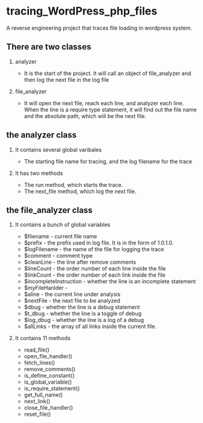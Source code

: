 # tracing_WordPress_php_files
A reverse engineering project that traces file loading in wordpress system.
## There are two classes
1. analyzer
   
   - It is the start of the project. It will call an object of file_analyzer and then log the next file in the log file
     
3. file_analyzer
   
   - It will open the next file, reach each line, and analyzer each line. When the line is a require type statement, it will find out the file name and the absolute path, which will be the next file.

## the analyzer class
1. It contains several global varibales
   
   - The starting file name for tracing, and the log filename for the trace
   
3. It has two methods
   
   - The run method, which starts the trace.
   - The next_file method, which log the next file.

## the file_analyzer class
1. It contains a bunch of global variables
   - $filename - current file name
   - $prefix   - the prefix used in log file. It is in the form of 1.0.1.0.
   - $logFilename - the name of the file for logging the trace
   - $comment   - comment type
   - $cleanLine - the line after remove comments
   - $lineCount - the order number of each line inside the file
   - $linkCount - the order number of each link inside the file
   - $incompleteInstruction - whether the line is an incomplete statement
   - $myFileHanlder -
   - $aline  - the current line under analysis
   - $nextFile - the next file to be analyzed
   - $dbug   - whether the line is a debug statement
   - $t_dbug - whether the line is a toggle of debug
   - $log_dbug - whether the line is a log of a debug
   - $allLinks - the array of all links inside the current file.
   
2. It contains 11 methods
   - read_file()
   - open_file_handler()
   - fetch_lines()
   - remove_comments()
   - is_define_constant()
   - is_global_variable()
   - is_require_statement()
   - get_full_name()
   - next_link()
   - close_file_handler()
   - reset_file()
   
